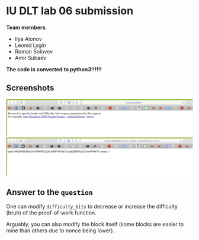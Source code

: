 # IU DLT lab 06 submission

**Team members**:
* Ilya Alonov
* Leonid Lygin
* Roman Solovev
* Amir Subaev

**The code is converted to python3!!!!!!**

## Screenshots

![](./screenshot_1.png)
![](./screenshot_2.png)

## Answer to the `question`

One can modify `difficulty_bits` to decrease or increase the difficulty (bruh) of the proof-of-work function.

Arguably, you can also modify the block itself (some blocks are easier to mine than others due to nonce being lower).
